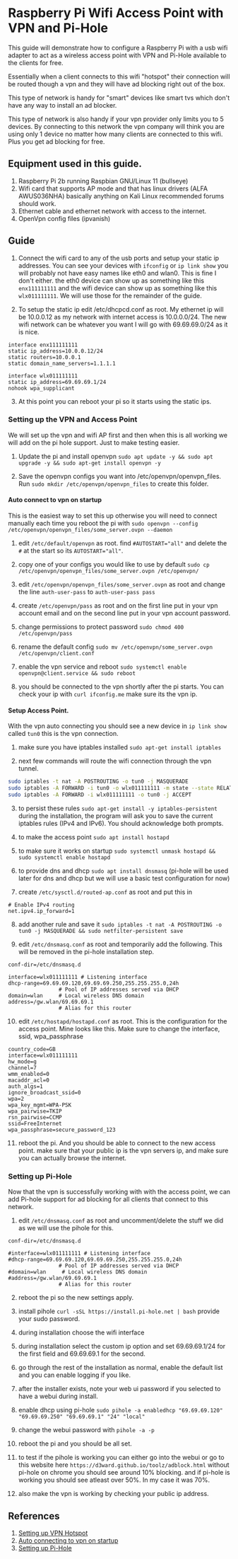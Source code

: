 # Raspberry Pi Wifi Access Point with VPN and Pi-Hole

This guide will demonstrate how to configure a Raspberry Pi with a usb wifi adapter to act as a wireless access point with VPN and Pi-Hole available to the clients for free.

Essentially when a client connects to this wifi "hotspot" their connection will be routed though a vpn and they will have ad blocking right out of the box. 

This type of network is handy for "smart" devices like smart tvs which don't have any way to install an ad blocker.

This type of network is also handy if your vpn provider only limits you to 5 devices. By connecting to this network the vpn company will think you are using only 1 device no matter how many clients are connected to this wifi. Plus you get ad blocking for free.

## Equipment used in this guide.
1. Raspberry Pi 2b running Raspbian GNU/Linux 11 (bullseye)
2. Wifi card that supports AP mode and that has linux drivers (ALFA AWUS036NHA) basically anything on Kali Linux recommended forums should work.
3. Ethernet cable and ethernet network with access to the internet.
4. OpenVpn config files (ipvanish)

## Guide

1. Connect the wifi card to any of the usb ports and setup your static ip addresses.
You can see your devices with `ifconfig` or `ip link show` you will probably not have easy names like eth0 and wlan0. This is fine I don't either. the eth0 device can show up as something like this `enx111111111` and the wifi device can show up as something like this `wlx011111111`. We will use those for the remainder of the guide.

2. To setup the static ip edit /etc/dhcpcd.conf as root. My ethernet ip will be 10.0.0.12 as my network with internet access is 10.0.0.0/24. The new wifi network can be whatever you want I will go with 69.69.69.0/24 as it is nice.
```
interface enx111111111 
static ip_address=10.0.0.12/24
static routers=10.0.0.1
static domain_name_servers=1.1.1.1

interface wlx011111111 
static ip_address=69.69.69.1/24
nohook wpa_supplicant
```
3. At this point you can reboot your pi so it starts using the static ips.

### Setting up the VPN and Access Point
We will set up the vpn and wifi AP first and then when this is all working we will add on the pi hole support. Just to make testing easier.

1. Update the pi and install openvpn `sudo apt update -y && sudo apt upgrade -y && sudo apt-get install openvpn -y`

2. Save the openvpn configs you want into /etc/openvpn/openvpn_files. Run `sudo mkdir /etc/openvpn/openvpn_files` to create this folder.

#### Auto connect to vpn on startup
This is the easiest way to set this up otherwise you will need to connect manually each time you reboot the pi with `sudo openvpn --config /etc/openvpn/openvpn_files/some_server.ovpn --daemon`

1. edit `/etc/default/openvpn` as root. find `#AUTOSTART="all"` and delete the `#` at the start so its `AUTOSTART="all"`. 

2. copy one of your configs you would like to use by default `sudo cp /etc/openvpn/openvpn_files/some_server.ovpn /etc/openvpn/`

3. edit `/etc/openvpn/openvpn_files/some_server.ovpn` as root and change the line `auth-user-pass` to `auth-user-pass pass`

4. create `/etc/openvpn/pass` as root and on the first line put in your vpn account email and on the second line put in your vpn account password.

5. change permissions to protect password `sudo chmod 400 /etc/openvpn/pass`

6. rename the default config `sudo mv /etc/openvpn/some_server.ovpn /etc/openvpn/client.conf`

7. enable the vpn service and reboot `sudo systemctl enable openvpn@client.service && sudo reboot`

8. you should be connected to the vpn shortly after the pi starts. You can check your ip with `curl ifconfig.me` make sure its the vpn ip.

#### Setup Access Point.
With the vpn auto connecting you should see a new device in `ip link show` called `tun0` this is the vpn connection.

1. make sure you have iptables installed `sudo apt-get install iptables`

2. next few commands will route the wifi connection through the vpn tunnel.
```sh
sudo iptables -t nat -A POSTROUTING -o tun0 -j MASQUERADE
sudo iptables -A FORWARD -i tun0 -o wlx011111111 -m state --state RELATED,ESTABLISHED -j ACCEPT
sudo iptables -A FORWARD -i wlx011111111 -o tun0 -j ACCEPT
```

3. to persist these rules `sudo apt-get install -y iptables-persistent` during the installation, the program will ask you to save the current iptables rules (IPv4 and IPv6). You should acknowledge both prompts.

4. to make the access point `sudo apt install hostapd`

5. to make sure it works on startup `sudo systemctl unmask hostapd && sudo systemctl enable hostapd`

6. to provide dns and dhcp `sudo apt install dnsmasq` (pi-hole will be used later for dns and dhcp but we will use a basic test configuration for now)

7. create `/etc/sysctl.d/routed-ap.conf` as root and put this in 
```
# Enable IPv4 routing
net.ipv4.ip_forward=1
```

8. add another rule and save it `sudo iptables -t nat -A POSTROUTING -o tun0 -j MASQUERADE && sudo netfilter-persistent save` 

9. edit `/etc/dnsmasq.conf` as root and temporarily add the following. This will be removed in the pi-hole installation step.
```
conf-dir=/etc/dnsmasq.d

interface=wlx011111111 # Listening interface
dhcp-range=69.69.69.120,69.69.69.250,255.255.255.0,24h
                # Pool of IP addresses served via DHCP
domain=wlan     # Local wireless DNS domain
address=/gw.wlan/69.69.69.1
                # Alias for this router
```

10. edit `/etc/hostapd/hostapd.conf` as root. This is the configuration for the access point. Mine looks like this. Make sure to change the interface, ssid, wpa_passphrase
```
country_code=GB
interface=wlx011111111
hw_mode=g
channel=7
wmm_enabled=0
macaddr_acl=0
auth_algs=1
ignore_broadcast_ssid=0
wpa=2
wpa_key_mgmt=WPA-PSK
wpa_pairwise=TKIP
rsn_pairwise=CCMP
ssid=FreeInternet
wpa_passphrase=secure_password_123
```

11. reboot the pi. And you should be able to connect to the new access point. make sure that your public ip is the vpn servers ip, and make sure you can actually browse the internet.

### Setting up Pi-Hole
Now that the vpn is successfully working with with the access point, we can add Pi-hole support for ad blocking for all clients that connect to this network.

1. edit `/etc/dnsmasq.conf` as root and uncomment/delete the stuff we did as we will use the pihole for this.
```
conf-dir=/etc/dnsmasq.d

#interface=wlx011111111 # Listening interface
#dhcp-range=69.69.69.120,69.69.69.250,255.255.255.0,24h
                # Pool of IP addresses served via DHCP
#domain=wlan     # Local wireless DNS domain
#address=/gw.wlan/69.69.69.1
                # Alias for this router
```

2. reboot the pi so the new settings apply.

3. install pihole `curl -sSL https://install.pi-hole.net | bash` provide your sudo password.

4. during installation choose the wifi interface

5. during installation select the custom ip option and set 69.69.69.1/24 for the first field and 69.69.69.1 for the second.

6. go through the rest of the installation as normal, enable the default list and you can enable logging if you like.

7. after the installer exists, note your web ui password if you selected to have a webui during install.

8. enable dhcp using pi-hole `sudo pihole -a enabledhcp "69.69.69.120" "69.69.69.250" "69.69.69.1" "24" "local"`

9. change the webui password with `pihole -a -p`

10. reboot the pi and you should be all set.

11. to test if the pihole is working you can either go into the webui or go to this website here `https://d3ward.github.io/toolz/adblock.html` without pi-hole on chrome you should see around 10% blocking. and if pi-hole is working you should see atleast over 50%. In my case it was 70%.

12. also make the vpn is working by checking your public ip address.

## References
1. [Setting up VPN Hotspot](https://medium.com/swlh/make-a-hotspot-of-raspberry-pi-while-using-a-vpn-e8f6620c1ab9)
2. [Auto connecting to vpn on startup](https://raspberrypi.stackexchange.com/questions/136051/connect-to-vpn-network-on-startup)
3. [Setting up Pi-Hole](https://www.crosstalksolutions.com/the-worlds-greatest-pi-hole-and-unbound-tutorial-2023/#Install_Pi-hole)

